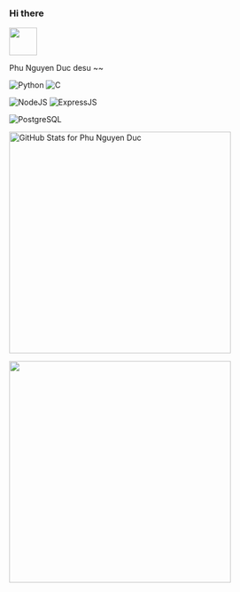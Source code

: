 ### Hi there  
<img src="https://res.cloudinary.com/dlbpgaw8k/image/upload/v1690258916/samples/ezgif.com-crop_pornmg.gif?fbclid=IwAR0FklFUhyQmDLmTSe8_ZmFpZgwSmhEgGkRZPLXjW4iiehAuy8NRO4IQiDA" width="50" >

Phu Nguyen Duc desu ~~ 

![Python](https://img.shields.io/badge/-Python-yellow?style=for-the-badge)
![C](https://img.shields.io/badge/-C-blue?style=for-the-badge)

![NodeJS](https://img.shields.io/badge/-NodeJS-green?style=for-the-badge)
![ExpressJS](https://img.shields.io/badge/-ExpressJS-violet?style=for-the-badge)

![PostgreSQL](https://img.shields.io/badge/-PostgreSQL-007acc?style=for-the-badge)


<img src="https://github-readme-stats.vercel.app/api?username=PhuND2k3&show_icons=true&include_all_commits=true&count_private=true&theme=jolly&layout=compact"       
alt="GitHub Stats for Phu Nguyen Duc" width="400" >

<img src="https://github-readme-streak-stats.herokuapp.com?user=PhuND2k3&theme=jolly" width="400" >

